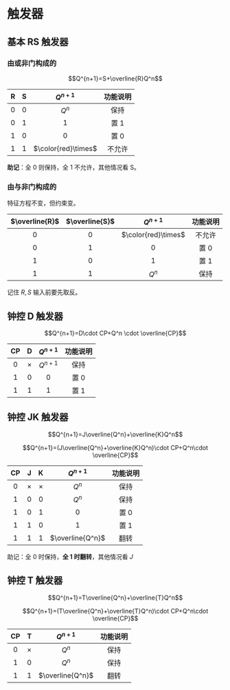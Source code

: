# 触发器

## 基本 RS 触发器

### 由或非门构成的
$$Q^{n+1}=S+\overline{R}Q^n$$

| R | S | $Q^{n+1}$ | 功能说明 |
| :--: | :--: | :--: | :--: |
| 0 | 0 | $Q^n$ | 保持 |
| 0 | 1 | 1 | 置 1 |
| 1 | 0 | 0 | 置 0 |
| 1 | 1 | $\color{red}\times$ | 不允许 |
**助记**：全 0 则保持，全 1 不允许，其他情况看 S。

### 由与非门构成的

特征方程不变，但约束变。

| $\overline{R}$ | $\overline{S}$ | $Q^{n+1}$ | 功能说明 |
| :--: | :--: | :--: | :--: |
| 0 | 0 | $\color{red}\times$ | 不允许 |
| 0 | 1 | 0 | 置 0 |
| 1 | 0 | 1 | 置 1 |
| 1 | 1 | $Q^n$ | 保持 |

记住 $R, S$ 输入前要先取反。

## 钟控 D 触发器

$$Q^{n+1}=D\cdot CP+Q^n \cdot \overline{CP}$$

| CP | D | $Q^{n+1}$ | 功能说明 |
| :--: | :--: | :--: | :--: |
| 0 | $\times$ | $Q^{n+1}$ | 保持 |
| 1 | 0 | 0 | 置 0 |
| 1 | 1 | 1 | 置 1 |
## 钟控 JK 触发器

$$Q^{n+1}=J\overline{Q^n}+\overline{K}Q^n$$

$$Q^{n+1}=(J\overline{Q^n}+\overline{K}Q^n)\cdot CP+Q^n\cdot \overline{CP}$$

| CP | J | K | $Q^{n+1}$ | 功能说明 |
| :--: | :--: | :--: | :--: | :--: |
| 0 | $\times$ | $\times$ | $Q^n$ | 保持 |
| 1 | 0 | 0 | $Q^n$ | 保持 |
| 1 | 0 | 1 | 0 | 置 0 |
| 1 | 1 | 0 | 1 | 置 1 |
| 1 | 1 | 1 | $\overline{Q^n}$ | 翻转 |
助记：全 0 时保持，**全 1 时翻转**，其他情况看 $J$

## 钟控 T 触发器

$$Q^{n+1}=T\overline{Q^n}+\overline{T}Q^n$$

$$Q^{n+1}=(T\overline{Q^n}+\overline{T}Q^n)\cdot CP+Q^n\cdot \overline{CP}$$

| CP | T | $Q^{n+1}$ | 功能说明 |
| :--: | :--: | :--: | :--: |
| 0 | $\times$ | $Q^n$ | 保持 |
| 1 | 0 | $Q^n$ | 保持 |
| 1 | 1 | $\overline{Q^n}$ | 翻转 |
